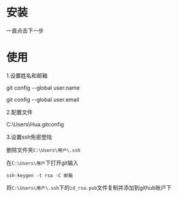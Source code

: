 # 安装

一直点击下一步

# 使用

1.设置姓名和邮箱

git config --global user.name

git config --global user.email

2.配置文件

C:\Users\Hua\.gitconfig

3.设置ssh免密登陆

删除文件夹`C:\Users\用户\.ssh`

在`C:\Users\用户`下打开git输入

```git
ssh-keygen -t rsa -C 邮箱
```

将`C:\Users\用户\.ssh`下的`id_rsa.pub`文件复制并添加到github账户下
